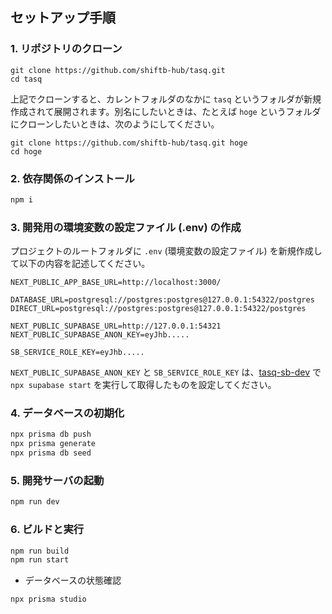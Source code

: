 ## セットアップ手順

### 1. リポジトリのクローン

```
git clone https://github.com/shiftb-hub/tasq.git
cd tasq
```

上記でクローンすると、カレントフォルダのなかに `tasq` というフォルダが新規作成されて展開されます。別名にしたいときは、たとえば `hoge` というフォルダにクローンしたいときは、次のようにしてください。

```
git clone https://github.com/shiftb-hub/tasq.git hoge
cd hoge
```

### 2. 依存関係のインストール

```bash
npm i
```

### 3. 開発用の環境変数の設定ファイル (.env) の作成

プロジェクトのルートフォルダに `.env` (環境変数の設定ファイル) を新規作成して以下の内容を記述してください。

```
NEXT_PUBLIC_APP_BASE_URL=http://localhost:3000/

DATABASE_URL=postgresql://postgres:postgres@127.0.0.1:54322/postgres
DIRECT_URL=postgresql://postgres:postgres@127.0.0.1:54322/postgres

NEXT_PUBLIC_SUPABASE_URL=http://127.0.0.1:54321
NEXT_PUBLIC_SUPABASE_ANON_KEY=eyJhb.....

SB_SERVICE_ROLE_KEY=eyJhb.....
```

`NEXT_PUBLIC_SUPABASE_ANON_KEY` と `SB_SERVICE_ROLE_KEY` は、[tasq-sb-dev](https://github.com/shiftb-hub/tasq-sb-dev) で `npx supabase start` を実行して取得したものを設定してください。

### 4. データベースの初期化

```bash
npx prisma db push
npx prisma generate
npx prisma db seed
```

### 5. 開発サーバの起動

```bash
npm run dev
```

### 6. ビルドと実行

```bash
npm run build
npm run start
```

- データベースの状態確認

```bash
npx prisma studio
```

